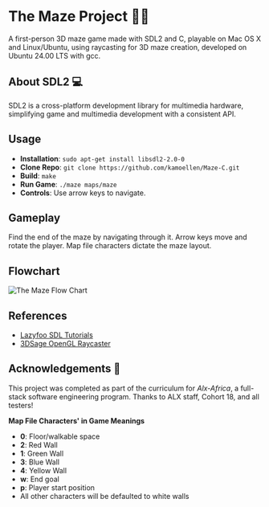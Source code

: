 # The Maze Project 👨‍🎓 
A first-person 3D maze game made with SDL2 and C, playable on Mac OS X and Linux/Ubuntu, using raycasting for 3D maze creation, developed on Ubuntu 24.00 LTS with gcc.

## About SDL2 💻
SDL2 is a cross-platform development library for multimedia hardware, simplifying game and multimedia development with a consistent API.

## Usage
- **Installation**: `sudo apt-get install libsdl2-2.0-0`
- **Clone Repo**: `git clone https://github.com/kamoellen/Maze-C.git`
- **Build**: `make`
- **Run Game**: `./maze maps/maze`
- **Controls**: Use arrow keys to navigate.

## Gameplay
Find the end of the maze by navigating through it. Arrow keys move and rotate the player. Map file characters dictate the maze layout.

## Flowchart
![The Maze Flow Chart](https://i.imgur.com/t0MxNni.png)

## References
- [Lazyfoo SDL Tutorials](http://lazyfoo.net/tutorials/SDL/index.php#Event%20Driven%20Programming)
- [3DSage OpenGL Raycaster](https://www.youtube.com/watch?v=gYRrGTC7GtA)

## Acknowledgements 🙏
This project was completed as part of the curriculum for _Alx-Africa_, a full-stack software engineering program. Thanks to ALX staff, Cohort 18, and all testers!

**Map File Characters' in Game Meanings**
- **0**: Floor/walkable space
- **2**: Red Wall
- **1**: Green Wall
- **3**: Blue Wall
- **4**: Yellow Wall
- **w**: End goal
- **p**: Player start position
- All other characters will be defaulted to white walls

